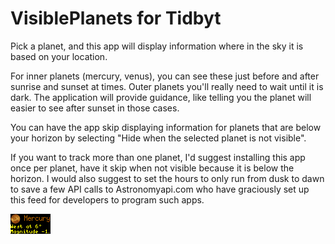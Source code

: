 # VisiblePlanets for Tidbyt

Pick a planet, and this app will display information where in the sky it is based on your location.

For inner planets (mercury, venus), you can see these just before and after sunrise and sunset at times. Outer planets you'll really need to wait until it is dark. The application will provide guidance, like telling you the planet will easier to see after sunset in those cases.

You can have the app skip displaying information for planets that are below your horizon by selecting "Hide when the selected planet is not visible".

If you want to track more than one planet, I'd suggest installing this app once per planet, have it skip when not visible because it is below the horizon. I would also suggest to set the hours to only run from dusk to dawn to save a few API calls to Astronomyapi.com who have graciously set up this feed for developers to program such apps.

![VisiblePlanets for Tidbyt](visibleplanets.webp)
